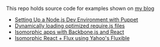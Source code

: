 This repo holds source code for examples shown on [my blog](http://dev.alexishevia.com/)

- [Setting Up a Node.js Dev Environment with Puppet](https://github.com/alexishevia/blogExamples/tree/puppet_nodejs)
- [Dynamically loading optimized require.js files](https://github.com/alexishevia/blogExamples/tree/dynamic_requirejs)
- [Isomorphic apps with Backbone.js and React](https://github.com/alexishevia/blogExamples/tree/isomorphic_react)
- [Isomorphic React + Flux using Yahoo's Fluxible](http://dev.alexishevia.com/2014/11/isomorphic-react-flux-using-yahoos.html)
